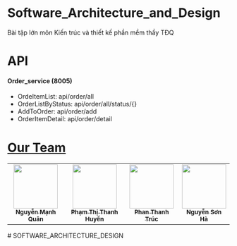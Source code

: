 # Software_Architecture_and_Design
Bài tập lớn môn Kiến trúc và thiết kế phần mềm thầy TĐQ
# API
#### Order_service (8005)
- OrdeItemList: api/order/all
- OrderListByStatus: api/order/all/status/{}
- AddToOrder: api/order/add
- OrderItemDetail: api/order/detail

# [**Our Team**](#our-team)

<table>
        <tr>
            <td align="center">
                <a href="https://github.com/QuanNM-PTIT">
                    <img src="./photo/Quan.jpg" width="100px;" alt=""/>
                    <br />
                    <sub><b>Nguyễn Mạnh Quân</b></sub>
                </a>
            </td>
            <td align="center">
                <a href="https://github.com/Thanhhuyen-ITIS">
                    <img src="./photo/Huyen.jpg" width="100px;" alt=""/>
                    <br />
                    <sub><b>Phạm Thị Thanh Huyền</b></sub>
                </a>
            </td>
            <td align="center">
                <a href="https://github.com/TrucThanh12">
                    <img src="./photo.jpg" width="100px;" alt=""/>
                    <br />
                    <sub><b>Phan Thanh Trúc</b></sub>
                </a>
            </td>
            <td align="center">
                <a href="#">
                    <img src="./photo/Ha.jpg" width="100px;" alt=""/>
                    <br />
                    <sub><b>Nguyễn Sơn Hà</b></sub>
                </a>
            </td>
        </tr>
</table># SOFTWARE_ARCHITECTURE_DESIGN
